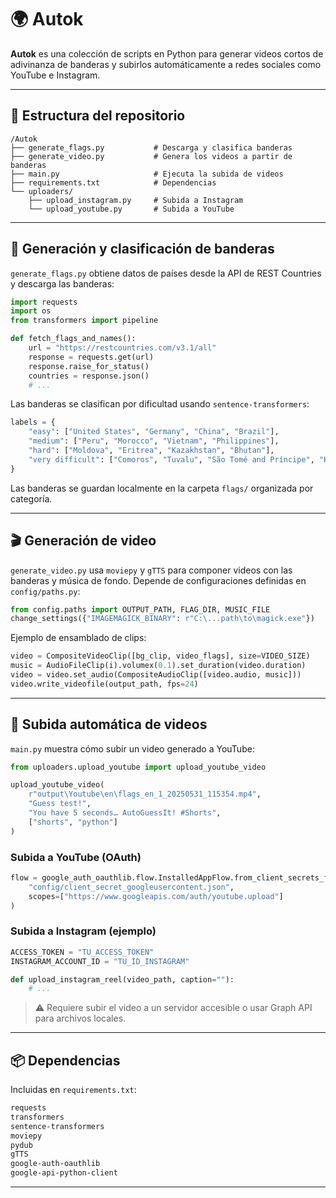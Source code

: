 # 🌍 Autok

**Autok** es una colección de scripts en Python para generar videos cortos de adivinanza de banderas y subirlos automáticamente a redes sociales como YouTube e Instagram.

---

## 📁 Estructura del repositorio

```
/Autok
├── generate_flags.py           # Descarga y clasifica banderas
├── generate_video.py           # Genera los videos a partir de banderas
├── main.py                     # Ejecuta la subida de videos
├── requirements.txt            # Dependencias
└── uploaders/
    ├── upload_instagram.py     # Subida a Instagram
    └── upload_youtube.py       # Subida a YouTube
```

---

## 🚩 Generación y clasificación de banderas

`generate_flags.py` obtiene datos de países desde la API de REST Countries y descarga las banderas:

```python
import requests
import os
from transformers import pipeline

def fetch_flags_and_names():
    url = "https://restcountries.com/v3.1/all"
    response = requests.get(url)
    response.raise_for_status()
    countries = response.json()
    # ...
```

Las banderas se clasifican por dificultad usando `sentence-transformers`:

```python
labels = {
    "easy": ["United States", "Germany", "China", "Brazil"],
    "medium": ["Peru", "Morocco", "Vietnam", "Philippines"],
    "hard": ["Moldova", "Eritrea", "Kazakhstan", "Bhutan"],
    "very difficult": ["Comoros", "Tuvalu", "São Tomé and Príncipe", "Kiribati"]
}
```

Las banderas se guardan localmente en la carpeta `flags/` organizada por categoría.

---

## 🎬 Generación de video

`generate_video.py` usa `moviepy` y `gTTS` para componer videos con las banderas y música de fondo. Depende de configuraciones definidas en `config/paths.py`:

```python
from config.paths import OUTPUT_PATH, FLAG_DIR, MUSIC_FILE
change_settings({"IMAGEMAGICK_BINARY": r"C:\...path\to\magick.exe"})
```

Ejemplo de ensamblado de clips:

```python
video = CompositeVideoClip([bg_clip, video_flags], size=VIDEO_SIZE)
music = AudioFileClip(i).volumex(0.1).set_duration(video.duration)
video = video.set_audio(CompositeAudioClip([video.audio, music]))
video.write_videofile(output_path, fps=24)
```

---

## 🚀 Subida automática de videos

`main.py` muestra cómo subir un video generado a YouTube:

```python
from uploaders.upload_youtube import upload_youtube_video

upload_youtube_video(
    r"output\Youtube\en\flags_en_1_20250531_115354.mp4",
    "Guess test!",
    "You have 5 seconds… AutoGuessIt! #Shorts",
    ["shorts", "python"]
)
```

### Subida a YouTube (OAuth)

```python
flow = google_auth_oauthlib.flow.InstalledAppFlow.from_client_secrets_file(
    "config/client_secret_googleusercontent.json",
    scopes=["https://www.googleapis.com/auth/youtube.upload"]
)
```

### Subida a Instagram (ejemplo)

```python
ACCESS_TOKEN = "TU_ACCESS_TOKEN"
INSTAGRAM_ACCOUNT_ID = "TU_ID_INSTAGRAM"

def upload_instagram_reel(video_path, caption=""):
    # ...
```

> ⚠️ Requiere subir el video a un servidor accesible o usar Graph API para archivos locales.

---

## 📦 Dependencias

Incluidas en `requirements.txt`:

```txt
requests
transformers
sentence-transformers
moviepy
pydub
gTTS
google-auth-oauthlib
google-api-python-client
```

---
